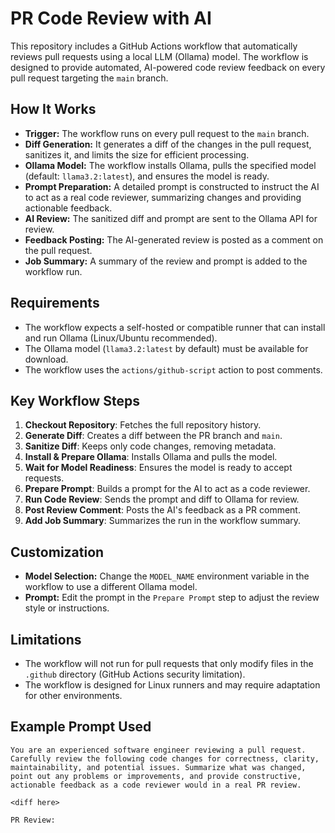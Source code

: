 # PR Code Review with AI

This repository includes a GitHub Actions workflow that automatically reviews pull requests using a local LLM (Ollama) model. The workflow is designed to provide automated, AI-powered code review feedback on every pull request targeting the `main` branch.

## How It Works

- **Trigger:** The workflow runs on every pull request to the `main` branch.
- **Diff Generation:** It generates a diff of the changes in the pull request, sanitizes it, and limits the size for efficient processing.
- **Ollama Model:** The workflow installs Ollama, pulls the specified model (default: `llama3.2:latest`), and ensures the model is ready.
- **Prompt Preparation:** A detailed prompt is constructed to instruct the AI to act as a real code reviewer, summarizing changes and providing actionable feedback.
- **AI Review:** The sanitized diff and prompt are sent to the Ollama API for review.
- **Feedback Posting:** The AI-generated review is posted as a comment on the pull request.
- **Job Summary:** A summary of the review and prompt is added to the workflow run.

## Requirements

- The workflow expects a self-hosted or compatible runner that can install and run Ollama (Linux/Ubuntu recommended).
- The Ollama model (`llama3.2:latest` by default) must be available for download.
- The workflow uses the `actions/github-script` action to post comments.

## Key Workflow Steps

1. **Checkout Repository**: Fetches the full repository history.
2. **Generate Diff**: Creates a diff between the PR branch and `main`.
3. **Sanitize Diff**: Keeps only code changes, removing metadata.
4. **Install & Prepare Ollama**: Installs Ollama and pulls the model.
5. **Wait for Model Readiness**: Ensures the model is ready to accept requests.
6. **Prepare Prompt**: Builds a prompt for the AI to act as a code reviewer.
7. **Run Code Review**: Sends the prompt and diff to Ollama for review.
8. **Post Review Comment**: Posts the AI's feedback as a PR comment.
9. **Add Job Summary**: Summarizes the run in the workflow summary.

## Customization

- **Model Selection:** Change the `MODEL_NAME` environment variable in the workflow to use a different Ollama model.
- **Prompt:** Edit the prompt in the `Prepare Prompt` step to adjust the review style or instructions.

## Limitations

- The workflow will not run for pull requests that only modify files in the `.github` directory (GitHub Actions security limitation).
- The workflow is designed for Linux runners and may require adaptation for other environments.

## Example Prompt Used

```
You are an experienced software engineer reviewing a pull request. Carefully review the following code changes for correctness, clarity, maintainability, and potential issues. Summarize what was changed, point out any problems or improvements, and provide constructive, actionable feedback as a code reviewer would in a real PR review.

<diff here>

PR Review:
```